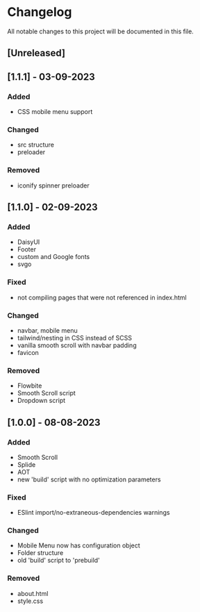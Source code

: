 # Changelog

All notable changes to this project will be documented in this file.

## [Unreleased]

## [1.1.1] - 03-09-2023

### Added

- CSS mobile menu support

### Changed

- src structure
- preloader

### Removed

- iconify spinner preloader

## [1.1.0] - 02-09-2023

### Added

- DaisyUI
- Footer
- custom and Google fonts
- svgo

### Fixed

- not compiling pages that were not referenced in index.html

### Changed

- navbar, mobile menu
- tailwind/nesting in CSS instead of SCSS
- vanilla smooth scroll with navbar padding
- favicon

### Removed

- Flowbite
- Smooth Scroll script
- Dropdown script

## [1.0.0] - 08-08-2023

### Added

- Smooth Scroll
- Splide
- AOT
- new 'build' script with no optimization parameters

### Fixed

- ESlint import/no-extraneous-dependencies warnings

### Changed

- Mobile Menu now has configuration object
- Folder structure
- old 'build' script to 'prebuild'

### Removed

- about.html
- style.css
